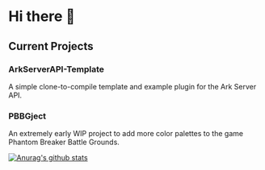 # Hi there 👋
## Current Projects
### ArkServerAPI-Template
A simple clone-to-compile template and example plugin for the Ark Server API.
### PBBGject
An extremely early WIP project to add more color palettes to the game Phantom Breaker Battle Grounds.

[![Anurag's github stats](https://github-readme-stats.vercel.app/api?username=SubstituteR)](https://github.com/anuraghazra/github-readme-stats)
<!--
**SubstituteR/SubstituteR** is a ✨ _special_ ✨ repository because its `README.md` (this file) appears on your GitHub profile.

Here are some ideas to get you started:

- 🔭 I’m currently working on ...
- 🌱 I’m currently learning ...
- 👯 I’m looking to collaborate on ...
- 🤔 I’m looking for help with ...
- 💬 Ask me about ...
- 📫 How to reach me: ...
- 😄 Pronouns: ...
- ⚡ Fun fact: ...
-->
